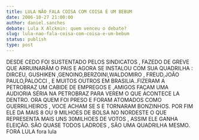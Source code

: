 ```yaml
---
title: LULA NÃO FALA COISA COM COISA É UM BEBUM
date: 2006-10-27 21:00:00
author: daniel.sanches
debate: Lula X Alckmin: quem venceu o debate?
slug: lula-nao-fala-coisa-com-coisa-e-um-bebum
status: publish 
type: post
---
```


DESDE CEDO FOI SUSTENTADO PELOS SINDICATOS , FAZEDO DE GREVE QUE ARRUINARÃM O PAIS E AGORA SE INSTALOU COM SUA QUADRILHA : DIRCEU, GUSHIKEN ,GENOINO,BERZOINI,WALDOMIRO , FREUD,JOÃO PAULO,PALOCCI , E MUITOS OUTROS EM BRASILIA..FIZERAM A PETROBRAZ UM CABIDE DE EMPREGOS E ,AMIGOS FAÇAM UMA AUDIORIA SÉRIA NA PETROBRAZ PARA VEREM O QUE ACONTECE LA DENTRO. ORA QUEM FOI PRESO E FORAM ATOMADOS COMO GUERRILHEIROS , VOCE ACHAM SE S E TORNARAM BONZINHOS.
POR FIM ELE DA MAIS 8 OU 9 MILHOES DE BOLSA NO NORDESTE O QUE REPRESENTA MAIS UNS 30MILHOES DE VOTOS , ASSIM ELE GANHA ELEIÇÃO.
SÃO QUASE TODOS LADROES , SÃO UMA QUADRILHA MESMO.
FORA LULA
fora lula
